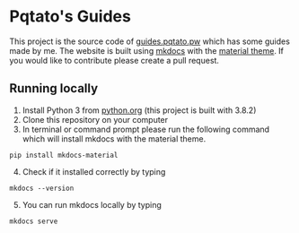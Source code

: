 # Pqtato's Guides
This project is the source code of [guides.pqtato.pw](https://guides.pqtato.pw) which has some guides made by me. The website is built using [mkdocs](https://www.mkdocs.org) with the [material theme](https://squidfunk.github.io/mkdocs-material/). If you would like to contribute please create a pull request.

## Running locally
1. Install Python 3 from [python.org](https://www.python.org) (this project is built with 3.8.2)
2. Clone this repository on your computer
3. In terminal or command prompt please run the following command which will install mkdocs with the material theme.
```
pip install mkdocs-material
```

4. Check if it installed correctly by typing
```
mkdocs --version
```

5. You can run mkdocs locally by typing
```
mkdocs serve
```
